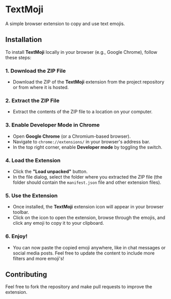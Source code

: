 # TextMoji
A simple browser extension to copy and use text emojis.

## Installation

To install **TextMoji** locally in your browser (e.g., Google Chrome), follow these steps:

### 1. Download the ZIP File
- Download the ZIP of the **TextMoji** extension from the project repository or from where it is hosted.

### 2. Extract the ZIP File
- Extract the contents of the ZIP file to a location on your computer.

### 3. Enable Developer Mode in Chrome
- Open **Google Chrome** (or a Chromium-based browser).
- Navigate to `chrome://extensions/` in your browser's address bar.
- In the top right corner, enable **Developer mode** by toggling the switch.

### 4. Load the Extension
- Click the **"Load unpacked"** button.
- In the file dialog, select the folder where you extracted the ZIP file (the folder should contain the `manifest.json` file and other extension files).
  
### 5. Use the Extension
- Once installed, the **TextMoji** extension icon will appear in your browser toolbar.
- Click on the icon to open the extension, browse through the emojis, and click any emoji to copy it to your clipboard.

### 6. Enjoy!
- You can now paste the copied emoji anywhere, like in chat messages or social media posts. Feel free to update the content to include more filters and more emoji's! 

## Contributing

Feel free to fork the repository and make pull requests to improve the extension.
